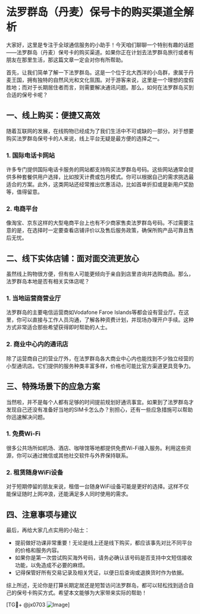 # 法罗群岛（丹麦）保号卡的购买渠道全解析

大家好，这里是专注于全球通信服务的小助手！今天咱们聊聊一个特别有趣的话题——法罗群岛（丹麦）保号卡的购买渠道。如果你正在计划去法罗群岛旅行或者有朋友在那里生活，那这篇文章一定会对你有所帮助。

首先，让我们简单了解一下法罗群岛。这是一个位于北大西洋的小岛群，隶属于丹麦王国，拥有独特的自然风光和文化氛围。对于游客来说，这里是一个理想的度假胜地；而对于长期居住者而言，则需要解决通讯问题。那么，如何在法罗群岛买到合适的保号卡呢？

## 一、线上购买：便捷又高效

随着互联网的发展，在线购物已经成为了我们生活中不可或缺的一部分。对于想要购买法罗群岛保号卡的人来说，线上平台无疑是最方便的选择之一。

### 1. 国际电话卡网站
许多专门提供国际电话卡服务的网站都支持购买法罗群岛号码。这些网站通常会提供多种套餐供用户选择，比如按天计费或包月模式。你可以根据自己的需求挑选最适合的方案。此外，这类网站还经常推出优惠活动，比如首单折扣或是新用户奖励等，值得留意。

### 2. 电商平台
像淘宝、京东这样的大型电商平台上也有不少商家售卖法罗群岛号码。不过需要注意的是，在选择时一定要查看店铺评价以及售后服务政策，确保所购产品可靠且售后无忧。

## 二、线下实体店铺：面对面交流更放心

虽然线上购物很方便，但有些人可能更倾向于亲自到店里咨询并选购商品。那么，法罗群岛本地是否有相关实体店呢？

### 1. 当地运营商营业厅
法罗群岛的主要电信运营商如Vodafone Faroe Islands等都会设有营业厅。在这里，你可以直接与工作人员沟通，了解各种资费计划，并现场办理开户手续。这种方式非常适合那些希望获得即时帮助的人士。

### 2. 商业中心内的通讯店
除了运营商自己的营业厅外，在法罗群岛各大商业中心内也能找到不少独立经营的小型通讯店。它们提供的服务种类丰富多样，价格也可能比官方渠道更具竞争力。

## 三、特殊场景下的应急方案

当然啦，并不是每个人都有足够的时间提前规划好通讯事宜。如果到了法罗群岛才发现自己还没有准备好当地的SIM卡怎么办？别担心，还有一些应急措施可以帮助你迅速解决问题。

### 1. 免费Wi-Fi
很多公共场所如机场、酒店、咖啡馆等地都提供免费Wi-Fi接入服务。利用这些资源，你可以通过微信或其他社交软件与外界保持联系。

### 2. 租赁随身WiFi设备
对于短期停留的朋友来说，租借一台随身WiFi设备可能是更好的选择。这样不仅能保证随时上网冲浪，还能满足多人同时使用的需求。

## 四、注意事项与建议

最后，再给大家几点实用的小贴士：

- 提前做好功课非常重要！无论是线上还是线下购买，都应该事先对比不同平台的价格和服务内容。
- 如果你是第一次尝试购买海外号码，请务必确认该号码是否支持中文短信接收功能，以免造成不必要的麻烦。
- 记得保管好所有交易记录及相关凭证，以便日后查询或退换货时作为依据。

综上所述，无论你是打算长期定居还是短暂访问法罗群岛，都可以轻松找到适合自己的保号卡购买方式。希望本文能够为大家带来实际的帮助！

[TG💪+ @jx0703 ![Image](https://github.com/user-attachments/assets/dbca1d08-cadb-493c-b0ec-ad6f7a83f270)]